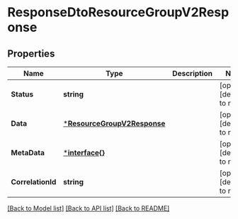 # ResponseDtoResourceGroupV2Response

## Properties
Name | Type | Description | Notes
------------ | ------------- | ------------- | -------------
**Status** | **string** |  | [optional] [default to null]
**Data** | [***ResourceGroupV2Response**](ResourceGroupV2Response.md) |  | [optional] [default to null]
**MetaData** | [***interface{}**](interface{}.md) |  | [optional] [default to null]
**CorrelationId** | **string** |  | [optional] [default to null]

[[Back to Model list]](../README.md#documentation-for-models) [[Back to API list]](../README.md#documentation-for-api-endpoints) [[Back to README]](../README.md)

